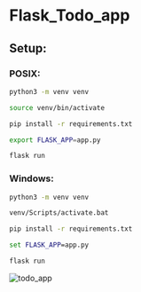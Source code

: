 # Flask_Todo_app

## Setup:

### POSIX:
```bash
python3 -m venv venv

source venv/bin/activate

pip install -r requirements.txt

export FLASK_APP=app.py

flask run
```

### Windows:
```cmd
python3 -m venv venv

venv/Scripts/activate.bat

pip install -r requirements.txt

set FLASK_APP=app.py

flask run
```

![todo_app](https://user-images.githubusercontent.com/67806773/164114326-8e336673-bef1-4c20-acfb-868b8cf243d3.jpg)
